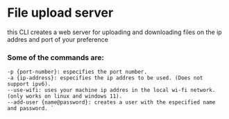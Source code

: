 # File upload server

this CLI creates a web server for uploading and downloading files on the ip addres and port of your preference

### Some of the commands are:

```
-p {port-number}: especifies the port number.
-a {ip-address}: especifies the ip addres to be used. (Does not support ipv6).
--use-wifi: uses your machine ip addres in the local wi-fi network. (only works on linux and windows 11).
--add-user {name@password}: creates a user with the especified name and password. `
```
